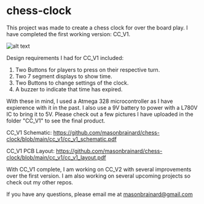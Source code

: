 # chess-clock
This project was made to create a chess clock for over the board play.
I have completed the first working version: CC_V1.

![alt text](https://github.com/masonbrainard/chess-clock/blob/main/cc_v1/cc_v1_on.jpg)

Design requirements I had for CC_V1 included:
1. Two Buttons for players to press on their respective turn.
2. Two 7 segment displays to show time.
3. Two Buttons to change settings of the clock.
4. A buzzer to indicate that time has expired.

With these in mind, I used a Atmega 328 microcontroller as I have expierence with it in the past.
I also use a 9V battery to power with a L780V IC to bring it to 5V.
Please check out a few pictures I have uploaded in the folder "CC_V1" to see the final product.

CC_V1 Schematic: https://github.com/masonbrainard/chess-clock/blob/main/cc_v1/cc_v1_schematic.pdf

CC_V1 PCB Layout: https://github.com/masonbrainard/chess-clock/blob/main/cc_v1/cc_v1_layout.pdf

With CC_V1 complete, I am working on CC_V2 with several improvements over the first version.
I am also working on several upcoming projects so check out my other repos.

If you have any questions, please email me at masonbrainard@gmail.com
